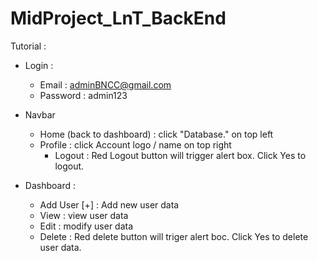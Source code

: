 # MidProject_LnT_BackEnd

Tutorial :
- Login :
  - Email : adminBNCC@gmail.com
  - Password : admin123

- Navbar
  - Home (back to dashboard) : click "Database." on top left
  - Profile : click Account logo / name on top right
    - Logout : Red Logout button will trigger alert box. Click Yes to logout.
      
- Dashboard :
  - Add User [+] : Add new user data
  - View : view user data
  - Edit : modify user data 
  - Delete : Red delete button will triger alert boc. Click Yes to delete user data.
